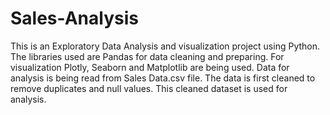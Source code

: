 # Sales-Analysis
This is an Exploratory Data Analysis and visualization project using Python. The libraries used are Pandas for data cleaning and preparing. For visualization Plotly, Seaborn and Matplotlib are being used. Data for analysis is being read from Sales Data.csv file. The data is first cleaned to remove duplicates and null values. This cleaned dataset is used for analysis.

